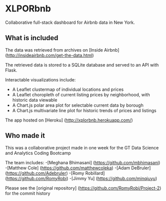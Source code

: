 # XLPORbnb
Collaborative full-stack dashboard for Airbnb data in New York.

## What is included
The data was retrieved from archives on [Inside Airbnb] (http://insideairbnb.com/get-the-data.html)

The retrieved data is stored to a SQLite database and served to an API with Flask.

Interactable visualizations include:
- A Leaflet clustermap of individual locations and prices
- A Leaflet choropleth of current listing prices by neighborhood, with historic data viewable
- A Chart.js polar area plot for selectable current data by borough
- A Chart.js multivariate line plot for historic trends of prices and listings

The app hosted on [Heroku] (http://xplorbnb.herokuapp.com/)

## Who made it
This was a collaborative project made in one week for the GT Data Science and Analytics Coding Bootcamp

The team includes:
-[Meghana Bhimasani] (https://github.com/mbhimasani)
-[Matthew Cole] (https://github.com/matthewcoleka)
-[Adam DeBruler] (https://github.com/Adebruler)
-[Romy Robillard] (https://github.com/RomyRobi)
-[Jimmy Yu] (https://github.com/minqiuyu)

Please see the [original repository] (https://github.com/RomyRobi/Project-2) for the commit history
